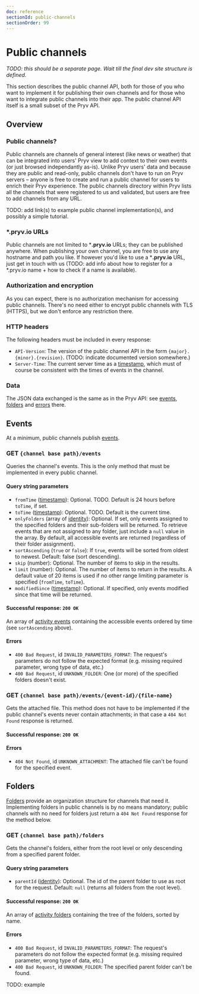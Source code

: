 ```yaml
---
doc: reference
sectionId: public-channels
sectionOrder: 99
---
```


# Public channels

*TODO: this should be a separate page. Wait till the final dev site structure is defined.*

This section describes the public channel API, both for those of you who want to implement it for publishing their own channels and for those who want to integrate public channels into their app. The public channel API itself is a small subset of the Pryv API.


## Overview

### Public channels?

Public channels are channels of general interest (like news or weather) that can be integrated into users' Pryv view to add context to their own events (or just browsed independantly as-is). Unlike Pryv users' data and because they are public and read-only, public channels don't have to run on Pryv servers – anyone is free to create and run a public channel for users to enrich their Pryv experience. The public channels directory within Pryv lists all the channels that were registered to us and validated, but users are free to add channels from any URL.

TODO: add link(s) to example public channel implementation(s), and possibly a simple tutorial.


### ***.pryv.io** URLs

Public channels are not limited to ***.pryv.io** URLs; they can be published anywhere. When publishing your own channel, you are free to use any hostname and path you like. If however you'd like to use a ***.pryv.io** URL, just get in touch with us (TODO: add info about how to register for a *.pryv.io name + how to check if a name is available).


### Authorization and encryption

As you can expect, there is no authorization mechanism for accessing public channels. There's no need either to encrypt public channels with TLS (HTTPS), but we don't enforce any restriction there.


### HTTP headers

The following headers must be included in every response:

- `API-Version`: The version of the public channel API in the form `{major}.{minor}.{revision}`. (TODO: indicate documented version somewhere.)
- `Server-Time`: The current server time as a [timestamp](#data-types-timestamp), which must of course be consistent with the times of events in the channel.


### Data

The JSON data exchanged is the same as in the Pryv API: see [events](#data-types-event), [folders](#data-types-folder) and [errors](#data-types-error) there.


## Events

At a minimum, public channels publish [events](#data-types-event).


### GET `{channel base path}/events`

Queries the channel's events. This is the only method that must be implemented in every public channel.

#### Query string parameters

- `fromTime` ([timestamp](#data-types-timestamp)): Optional. TODO. Default is 24 hours before `toTime`, if set.
- `toTime` ([timestamp](#data-types-timestamp)): Optional. TODO. Default is the current time.
- `onlyFolders` (array of [identity](#data-types-identity)): Optional. If set, only events assigned to the specified folders and their sub-folders will be returned. To retrieve events that are not assigned to any folder, just include a `null` value in the array. By default, all accessible events are returned (regardless of their folder assignment).
- `sortAscending` (`true` or `false`): If `true`, events will be sorted from oldest to newest. Default: false (sort descending).
- `skip` (number): Optional. The number of items to skip in the results.
- `limit` (number): Optional. The number of items to return in the results. A default value of 20 items is used if no other range limiting parameter is specified (`fromTime`, `toTime`).
- `modifiedSince` ([timestamp](#data-types-timestamp)): Optional. If specified, only events modified since that time will be returned.

#### Successful response: `200 OK`

An array of [activity events](#data-types-event) containing the accessible events ordered by time (see `sortAscending` above).

#### Errors

- `400 Bad Request`, id `INVALID_PARAMETERS_FORMAT`: The request's parameters do not follow the expected format (e.g. missing required parameter, wrong type of data, etc.)
- `400 Bad Request`, id `UNKNOWN_FOLDER`: One (or more) of the specified folders doesn't exist.


### GET `{channel base path}/events/{event-id}/{file-name}`

Gets the attached file. This method does not have to be implemented if the public channel's events never contain attachments; in that case a `404 Not Found` response is returned.

#### Successful response: `200 OK`

#### Errors

- `404 Not Found`, id `UNKNOWN_ATTACHMENT`: The attached file can't be found for the specified event.


## Folders

[Folders](#data-types-folder) provide an organization structure for channels that need it. Implementing folders in public channels is by no means mandatory; public channels with no need for folders just return a `404 Not Found` response for the method below.


### GET `{channel base path}/folders`

Gets the channel's folders, either from the root level or only descending from a specified parent folder.

#### Query string parameters

- `parentId` ([identity](#data-types-identity)): Optional. The id of the parent folder to use as root for the request. Default: `null` (returns all folders from the root level).

#### Successful response: `200 OK`

An array of [activity folders](#data-types-folder) containing the tree of the folders, sorted by name.

#### Errors

- `400 Bad Request`, id `INVALID_PARAMETERS_FORMAT`: The request's parameters do not follow the expected format (e.g. missing required parameter, wrong type of data, etc.)
- `400 Bad Request`, id `UNKNOWN_FOLDER`: The specified parent folder can't be found.

TODO: example
